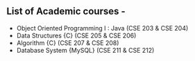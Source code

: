 ## List of Academic courses - 
- Object Oriented Programming I : Java (CSE 203 & CSE 204)
- Data Structures {C} (CSE 205 & CSE 206)  
- Algorithm {C} (CSE 207 & CSE 208)  
- Database System {MySQL} (CSE 211 & CSE 212)